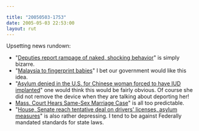```yaml
---

title: "20050503-1753"
date: 2005-05-03 22:53:00
layout: rut
---
```


<p> Upsetting news rundown:</p>

<ul> <li>"<a href="http://www.sptimes.com/2005/05/02/Citrus/Deputies_report_rampa.shtml">Deputies
report rampage of naked, shocking behavior</a>" is simply
bizarre.</li>

<li>"<a href="http://news.bbc.co.uk/2/hi/asia-pacific/4510521.stm">Malaysia
to fingerprint babies</a>" I bet our government would like this
idea.</li>

<li>"<a href="http://news.findlaw.com/ap/o/51/05-03-2005/d3330011e5cf8a9c.html">Asylum
denied in the U.S. for Chinese woman forced to have IUD
implanted</a>" one would think this would be fairly obvious.
Of course she did not remove the device when they are talking about
deporting her!</li>

<li><a href="http://news.findlaw.com/ap/o/632/05-03-2005/3461001028969676.html">Mass.
Court Hears Same-Sex Marriage Case</a>" is all too predictable.</li>

<li>"<a href="http://news.findlaw.com/ap/p/56/05-02-2005/c70200200df243b8.html">House,
Senate reach tentative deal on drivers' licenses, asylum
measures</a>" is also rather depressing.  I tend to be against
Federally mandated standards for state laws.</li>

</ul>

